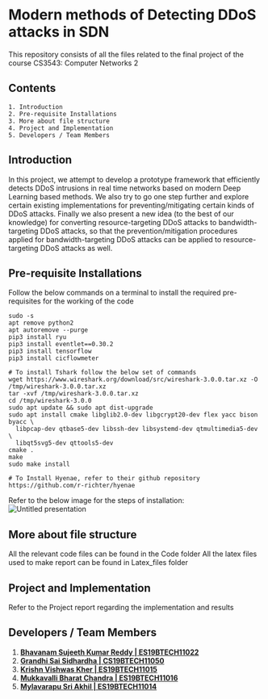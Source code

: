 # Modern methods of Detecting DDoS attacks in SDN
This repository consists of all the files related to the final project of the course CS3543: Computer Networks 2
## Contents
```
1. Introduction
2. Pre-requisite Installations
3. More about file structure
4. Project and Implementation
5. Developers / Team Members
```

## Introduction

In this project, we attempt to develop a prototype framework that efficiently detects DDoS intrusions in real time networks based on modern Deep Learning based methods. We also try to go one step further and explore certain existing implementations for preventing/mitigating certain kinds of DDoS attacks. Finally we also present a new idea (to the best of our knowledge) for converting resource-targeting DDoS attacks to bandwidth-targeting DDoS attacks, so that the prevention/mitigation procedures applied for bandwidth-targeting DDoS attacks can be applied to resource-targeting DDoS attacks as well.

## Pre-requisite Installations
Follow  the below commands on a terminal to install the required pre-requisites for the working of the code
```
sudo -s
apt remove python2
apt autoremove --purge
pip3 install ryu 
pip3 install eventlet==0.30.2
pip3 install tensorflow
pip3 install cicflowmeter

# To install Tshark follow the below set of commands
wget https://www.wireshark.org/download/src/wireshark-3.0.0.tar.xz -O /tmp/wireshark-3.0.0.tar.xz
tar -xvf /tmp/wireshark-3.0.0.tar.xz
cd /tmp/wireshark-3.0.0
sudo apt update && sudo apt dist-upgrade
sudo apt install cmake libglib2.0-dev libgcrypt20-dev flex yacc bison byacc \
  libpcap-dev qtbase5-dev libssh-dev libsystemd-dev qtmultimedia5-dev \
  libqt5svg5-dev qttools5-dev
cmake .
make
sudo make install

# To Install Hyenae, refer to their github repository
https://github.com/r-richter/hyenae

```
Refer to the below image for the steps of installation:
![Untitled presentation](https://user-images.githubusercontent.com/74396985/166516485-1e070697-763e-4b82-bd54-39be19bb8000.png)


## More about file structure
All the relevant code files can be found in the Code folder
All the latex files used to make report can be found in Latex_files folder

## Project and Implementation


Refer to the Project report regarding the implementation and results

## Developers / Team Members

1. <a href = "https://github.com/Sujeeth13"> <b>Bhavanam Sujeeth Kumar Reddy | ES19BTECH11022</b> </a> <br>
2. <a href = "https://github.com/G-Sidhardha"> <b>Grandhi Sai Sidhardha | CS19BTECH11050</b> </a> <br>
3. <a href = "https://github.com/KrishnKher"> <b>Krishn Vishwas Kher | ES19BTECH11015</b> </a> <br>
4. <a href = "https://github.com/chandra3000"> <b>Mukkavalli Bharat Chandra | ES19BTECH11016</b> </a> <br>
5. <a href = "https://github.com/Akhil06042002"> <b>Mylavarapu Sri Akhil | ES19BTECH11014</b> </a> <br>
